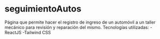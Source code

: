 # seguimientoAutos
Página que permite hacer el registro de ingreso de un automóvil a un taller mecánico para revisión y reparación del mismo.
Tecnologías utilizadas:
  -ReactJS
  -Tailwind CSS
